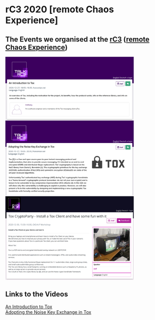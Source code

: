 # rC3 2020 [remote Chaos Experience]

## The Events we organised at the <a href="https://events.ccc.de/2020/09/04/rc3-remote-chaos-experience/#english">rC3</a> (<a href="https://events.ccc.de/2020/09/04/rc3-remote-chaos-experience/#english">remote Chaos Experience</a>)
<img src="https://raw.githubusercontent.com/zoff99/rC3_2020/master/images/introduction_to_tox_img.png" align="top" width="400">&nbsp;
<img src="https://raw.githubusercontent.com/zoff99/rC3_2020/master/images/adopting_the_noise_key_exchange_in_tox_img.png" width="400">&nbsp;
<img src="https://raw.githubusercontent.com/zoff99/rC3_2020/master/images/tox_cryptoparty_img.png" width="400">&nbsp;

## Links to the Videos

<a href="https://media.ccc.de/v/rc3-730010-an_introduction_to_tox">An Introduction to Tox</a><br>
<a href="https://media.ccc.de/v/rc3-709912-adopting_the_noise_key_exchange_in_tox">Adopting the Noise Key Exchange in Tox</a><br><br>


